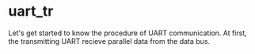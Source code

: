 # uart_tr
Let's get started to know the procedure of UART communication. At first, the transmitting UART recieve parallel data from the data bus.
